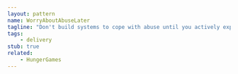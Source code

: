 ```yaml
---
layout: pattern
name: WorryAboutAbuseLater
tagline: "Don't build systems to cope with abuse until you actively experience it"
tags:
    - delivery
stub: true
related:
    - HungerGames
---
```

